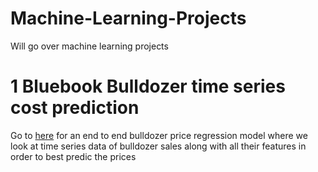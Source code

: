 # Machine-Learning-Projects
Will go over machine learning projects

# 1 Bluebook Bulldozer time series cost prediction
Go to [here](https://github.com/stephenbrutch/Machine-Learning-Projects/blob/main/end-to-end-bulldozer-price-regression.ipynb) for an end to end bulldozer price regression model where we look at time series data of bulldozer sales along with all their features in order to best predic the prices
